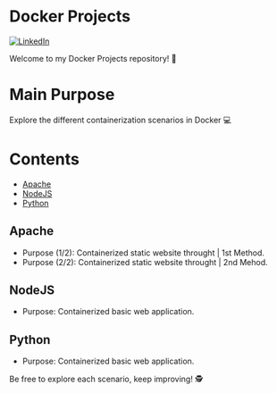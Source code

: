 # Docker Projects
[![LinkedIn](https://img.shields.io/badge/Connect%20with%20me%20on-LinkedIn-blue.svg)](www.linkedin.com/in/michael-d-crisóstomo-10706423a)



Welcome to my Docker Projects repository! 🚀 

# Main Purpose
Explore the different containerization scenarios in Docker 💻

# Contents
- [Apache](#apache)
- [NodeJS](#nodejs)
- [Python](#python)


## Apache
- Purpose (1/2): Containerized static website throught | 1st Method.
- Purpose (2/2): Containerized static website throught | 2nd Mehod. 

## NodeJS
- Purpose: Containerized basic web application.

## Python
- Purpose: Containerized basic web application.
  


Be free to explore each scenario, keep improving! 🕵️
